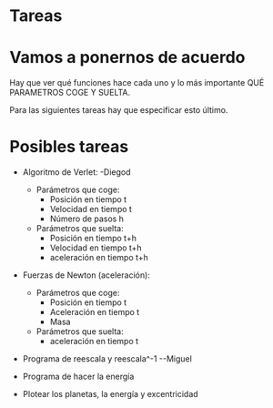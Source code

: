 # Tareas


# Vamos a ponernos de acuerdo

Hay que ver qué funciones hace cada uno y lo más importante QUÉ PARAMETROS COGE Y SUELTA.


Para las siguientes tareas hay que especificar esto último.


# Posibles tareas

- Algoritmo de Verlet:  -Diegod
    - Parámetros que coge:
        - Posición en tiempo t
        - Velocidad en tiempo t
        - Número de pasos h
    - Parámetros que suelta:
        - Posición en tiempo t+h
        - Velocidad en tiempo t+h
        - aceleración en tiempo t+h

- Fuerzas de Newton (aceleración):
    - Parámetros que coge:
        - Posición en tiempo t
        - Aceleración en tiempo t
        - Masa
    - Parámetros que suelta:
        - aceleración en tiempo t

- Programa de reescala y reescala^-1 --Miguel

- Programa de hacer la energía

- Plotear los planetas, la energía y excentricidad


